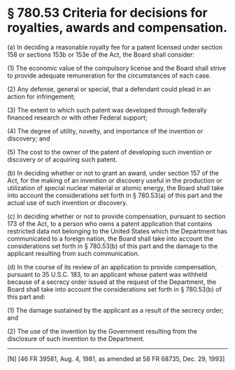 # § 780.53   Criteria for decisions for royalties, awards and compensation.

(a) In deciding a reasonable royalty fee for a patent licensed under section 158 or sections 153b or 153e of the Act, the Board shall consider:


(1) The economic value of the compulsory license and the Board shall strive to provide adequate remuneration for the circumstances of each case. 


(2) Any defense, general or special, that a defendant could plead in an action for infringement;


(3) The extent to which such patent was developed through federally financed research or with other Federal support;


(4) The degree of utility, novelty, and importance of the invention or discovery; and


(5) The cost to the owner of the patent of developing such invention or discovery or of acquiring such patent.


(b) In deciding whether or not to grant an award, under section 157 of the Act, for the making of an invention or discovery useful in the production or utilization of special nuclear material or atomic energy, the Board shall take into account the considerations set forth in § 780.53(a) of this part and the actual use of such invention or discovery.


(c) In deciding whether or not to provide compensation, pursuant to section 173 of the Act, to a person who owns a patent application that contains restricted data not belonging to the United States which the Department has communicated to a foreign nation, the Board shall take into account the considerations set forth in § 780.53(b) of this part and the damage to the applicant resulting from such communication.


(d) In the course of its review of an application to provide compensation, pursuant to 35 U.S.C. 183, to an applicant whose patent was withheld because of a secrecy order issued at the request of the Department, the Board shall take into account the considerations set forth in § 780.53(b) of this part and:


(1) The damage sustained by the applicant as a result of the secrecy order; and


(2) The use of the invention by the Government resulting from the disclosure of such invention to the Department.



---

[N] [46 FR 39581, Aug. 4, 1981, as amended at 58 FR 68735, Dec. 29, 1993]





